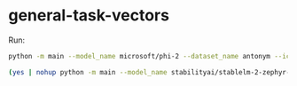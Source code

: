 # general-task-vectors


Run:
```bash
python -m main --model_name microsoft/phi-2 --dataset_name antonym --icl_examples 4 --batchsize 32
```

```bash
(yes | nohup python -m main --model_name stabilityai/stablelm-2-zephyr-1_6b --dataset_name antonym --icl_examples 10 --batch_size 18 --load_in_8bit --use_local_backups) > logs/output_log.out &
```